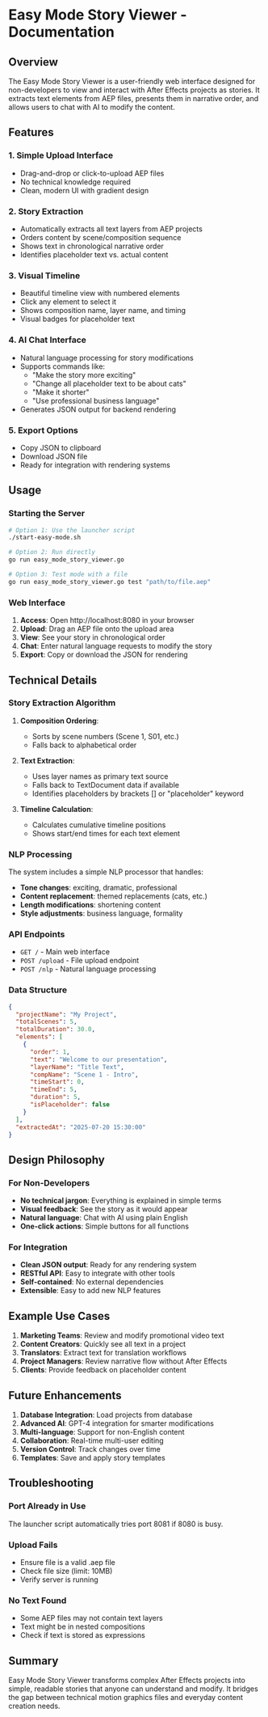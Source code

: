 # Easy Mode Story Viewer - Documentation

## Overview

The Easy Mode Story Viewer is a user-friendly web interface designed for non-developers to view and interact with After Effects projects as stories. It extracts text elements from AEP files, presents them in narrative order, and allows users to chat with AI to modify the content.

## Features

### 1. **Simple Upload Interface**
- Drag-and-drop or click-to-upload AEP files
- No technical knowledge required
- Clean, modern UI with gradient design

### 2. **Story Extraction**
- Automatically extracts all text layers from AEP projects
- Orders content by scene/composition sequence
- Shows text in chronological narrative order
- Identifies placeholder text vs. actual content

### 3. **Visual Timeline**
- Beautiful timeline view with numbered elements
- Click any element to select it
- Shows composition name, layer name, and timing
- Visual badges for placeholder text

### 4. **AI Chat Interface**
- Natural language processing for story modifications
- Supports commands like:
  - "Make the story more exciting"
  - "Change all placeholder text to be about cats"
  - "Make it shorter"
  - "Use professional business language"
- Generates JSON output for backend rendering

### 5. **Export Options**
- Copy JSON to clipboard
- Download JSON file
- Ready for integration with rendering systems

## Usage

### Starting the Server

```bash
# Option 1: Use the launcher script
./start-easy-mode.sh

# Option 2: Run directly
go run easy_mode_story_viewer.go

# Option 3: Test mode with a file
go run easy_mode_story_viewer.go test "path/to/file.aep"
```

### Web Interface

1. **Access**: Open http://localhost:8080 in your browser
2. **Upload**: Drag an AEP file onto the upload area
3. **View**: See your story in chronological order
4. **Chat**: Enter natural language requests to modify the story
5. **Export**: Copy or download the JSON for rendering

## Technical Details

### Story Extraction Algorithm

1. **Composition Ordering**: 
   - Sorts by scene numbers (Scene 1, S01, etc.)
   - Falls back to alphabetical order

2. **Text Extraction**:
   - Uses layer names as primary text source
   - Falls back to TextDocument data if available
   - Identifies placeholders by brackets [] or "placeholder" keyword

3. **Timeline Calculation**:
   - Calculates cumulative timeline positions
   - Shows start/end times for each text element

### NLP Processing

The system includes a simple NLP processor that handles:
- **Tone changes**: exciting, dramatic, professional
- **Content replacement**: themed replacements (cats, etc.)
- **Length modifications**: shortening content
- **Style adjustments**: business language, formality

### API Endpoints

- `GET /` - Main web interface
- `POST /upload` - File upload endpoint
- `POST /nlp` - Natural language processing

### Data Structure

```json
{
  "projectName": "My Project",
  "totalScenes": 5,
  "totalDuration": 30.0,
  "elements": [
    {
      "order": 1,
      "text": "Welcome to our presentation",
      "layerName": "Title Text",
      "compName": "Scene 1 - Intro",
      "timeStart": 0,
      "timeEnd": 5,
      "duration": 5,
      "isPlaceholder": false
    }
  ],
  "extractedAt": "2025-07-20 15:30:00"
}
```

## Design Philosophy

### For Non-Developers
- **No technical jargon**: Everything is explained in simple terms
- **Visual feedback**: See the story as it would appear
- **Natural language**: Chat with AI using plain English
- **One-click actions**: Simple buttons for all functions

### For Integration
- **Clean JSON output**: Ready for any rendering system
- **RESTful API**: Easy to integrate with other tools
- **Self-contained**: No external dependencies
- **Extensible**: Easy to add new NLP features

## Example Use Cases

1. **Marketing Teams**: Review and modify promotional video text
2. **Content Creators**: Quickly see all text in a project
3. **Translators**: Extract text for translation workflows
4. **Project Managers**: Review narrative flow without After Effects
5. **Clients**: Provide feedback on placeholder content

## Future Enhancements

1. **Database Integration**: Load projects from database
2. **Advanced AI**: GPT-4 integration for smarter modifications
3. **Multi-language**: Support for non-English content
4. **Collaboration**: Real-time multi-user editing
5. **Version Control**: Track changes over time
6. **Templates**: Save and apply story templates

## Troubleshooting

### Port Already in Use
The launcher script automatically tries port 8081 if 8080 is busy.

### Upload Fails
- Ensure file is a valid .aep file
- Check file size (limit: 10MB)
- Verify server is running

### No Text Found
- Some AEP files may not contain text layers
- Text might be in nested compositions
- Check if text is stored as expressions

## Summary

Easy Mode Story Viewer transforms complex After Effects projects into simple, readable stories that anyone can understand and modify. It bridges the gap between technical motion graphics files and everyday content creation needs.